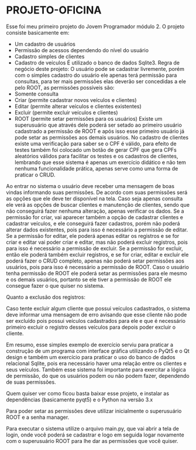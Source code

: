 # PROJETO-OFICINA

Esse foi meu primeiro projeto do Jovem Programador módulo 2.
O projeto consiste basicamente em:
- Um cadastro de usuários
- Permissão de acessos dependendo do nível do usuário
- Cadastro simples de clientes
- Cadastro de veículos
É utilizado o banco de dados Sqlite3.
Regra de negócio deste projeto:
O usuário pode se cadastrar livremente, porém com o simples cadastro do usuário ele apenas terá permissão para consultas,
para ter mais permissões elas deverão ser concedidas a ele pelo ROOT, as permissões possíveis são:
- Somente consulta
- Criar (permite cadastrar novos veículos e clientes)
- Editar (permite alterar veículos e clientes existentes)
- Excluir (permite excluir veículos e clientes)
- ROOT (permite setar permissões para os usuários)
Existe um superusuário que através dele poderá ser setado ao primeiro usuário cadastrado a permissão de ROOT e após isso 
esse primeiro usuário já pode setar as permissões aos demais usuários.
No cadastro de clientes existe uma verificação para saber se o CPF é válido, para efeito de testes também foi colocado 
um botão de gerar CPF que gera CPFs aleatórios válidos para facilitar os testes e os cadastros de clientes, lembrando 
que esse sistema é apenas um exercício didático e não tem nenhuma funcionalidade prática, apenas serve como uma forma 
de praticar o CRUD.

Ao entrar no sistema o usuário deve receber uma mensagem de boas vindas informando suas permissões.
De acordo com suas permissões será as opções que ele deve ter disponível na tela.
Caso seja apenas consulta ele verá as opções de buscar clientes e manutenção de clientes, sendo que não conseguirá fazer 
nenhuma alteração, apenas verificar os dados.
Se a permissão for criar, vai aparecer também a opção de cadastrar clientes e cadastrar veículos, e ele conseguirá fazer 
cadastros, porém não poderá alterar dados existentes, pois para isso é necessário a permissão de editar.
Se a permissão for editar, ele poderá apenas editar os registros e se for criar e editar vai poder criar e editar, mas
não poderá excluir registros, pois para isso é necessário a permissão de excluir.
Se a permissão for excluir, então ele poderá também excluir registros, e se for criar, editar e excluir ele poderá fazer 
o CRUD completo, apenas não poderá setar permissões aos usuários, pois para isso é necessário a permissão de ROOT.
Caso o usuário tenha permissão de ROOT ele poderá setar as permissões para ele mesmo e os demais usuários, portanto 
se ele tiver a permissão de ROOT ele consegue fazer o que quiser no sistema.

Quanto a exclusão dos registros:

Caso tente excluir algum cliente que possui veículos cadastrados, o sistema deve informar uma mensagem de erro avisando
que esse cliente não pode ser excluído pois possui veículos cadastrados para ele e que é necessário primeiro excluir 
o registro desses veículos para depois poder excluir o cliente.

Em resumo, esse simples exemplo de exercício serviu para praticar a construção de um programa com interface gráfica utilizando
o PyQt5 e o Qt design e também um exercício para praticar o uso do banco de dados relacional Sqlite, pois era necessário
haver uma relação entre os clientes e seus veículos.
Também esse sistema foi importante para exercitar a lógica de permissão, do que os usuários podem ou não podem fazer,
dependendo de suas permissões.

Quem quiser ver como ficou basta baixar esse projeto, e instalar as dependências (basicamente pyqt5) e o Python na versão 3.x

Para poder setar as permissões deve utilizar inicialmente o superusuário ROOT e a senha manager.

Para executar o sistema utilize o arquivo main.py, que vai abrir a tela de login, onde você poderá se cadastrar e logo em seguida 
logar novamente com o superusuário ROOT para lhe dar as permissões que você quiser.
